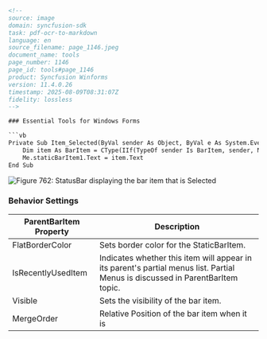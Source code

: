 ```html
<!-- 
source: image
domain: syncfusion-sdk
task: pdf-ocr-to-markdown
language: en
source_filename: page_1146.jpeg
document_name: tools
page_number: 1146
page_id: tools#page_1146
product: Syncfusion Winforms
version: 11.4.0.26
timestamp: 2025-08-09T08:31:07Z
fidelity: lossless
-->

### Essential Tools for Windows Forms

```vb
Private Sub Item_Selected(ByVal sender As Object, ByVal e As System.EventArgs)
    Dim item As BarItem = CType(IIf(TypeOf sender Is BarItem, sender, Nothing), BarItem)
    Me.staticBarItem1.Text = item.Text
End Sub
```

![Figure 762: StatusBar displaying the bar item that is Selected](attachment:Figure_762_ThemeBar_StatusBar.png)

### Behavior Settings

| ParentBarItem Property          | Description                                                                 |
|----------------------------------|-----------------------------------------------------------------------------|
| FlatBorderColor                 | Sets border color for the StaticBarItem.                                   |
| IsRecentlyUsedItem              | Indicates whether this item will appear in its parent's partial menus list. Partial Menus is discussed in ParentBarItem topic. |
| Visible                         | Sets the visibility of the bar item.                                       |
| MergeOrder                      | Relative Position of the bar item when it is                              |
```